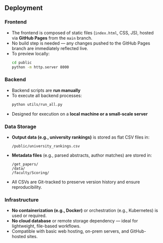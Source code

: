 ## Deployment

### Frontend

- The frontend is composed of static files (`index.html`, CSS, JS), hosted via **GitHub Pages** from the `main` branch.
- No build step is needed — any changes pushed to the GitHub Pages branch are immediately reflected live.
- To preview locally:
  ```bash
  cd public
  python -m http.server 8000
  ```

### Backend

- Backend scripts are **run manually**
- To execute all backend processes:
  ```bash
  python utils/run_all.py
  ```
- Designed for execution on a **local machine or a small-scale server**

### Data Storage

- **Output data (e.g., university rankings)** is stored as flat CSV files in:
  ```
  /public/university_rankings.csv
  ```
- **Metadata files** (e.g., parsed abstracts, author matches) are stored in:
  ```
  /get_papers/
  /data/
  /faculty/Scoring/
  ```
- All CSVs are Git-tracked to preserve version history and ensure reproducibility.

### Infrastructure

- **No containerization (e.g., Docker)** or orchestration (e.g., Kubernetes) is used or required.
- **No cloud database** or remote storage dependency — ideal for lightweight, file-based workflows.
- Compatible with basic web hosting, on-prem servers, and GitHub-hosted sites.
